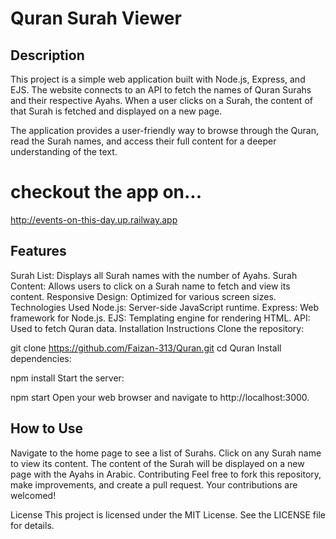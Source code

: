 # Quran Surah Viewer
## Description
This project is a simple web application built with Node.js, Express, and EJS. The website connects to an API to fetch the names of Quran Surahs and their respective Ayahs. When a user clicks on a Surah, the content of that Surah is fetched and displayed on a new page.

The application provides a user-friendly way to browse through the Quran, read the Surah names, and access their full content for a deeper understanding of the text.
# checkout the app on...
http://events-on-this-day.up.railway.app

## Features
Surah List: Displays all Surah names with the number of Ayahs.
Surah Content: Allows users to click on a Surah name to fetch and view its content.
Responsive Design: Optimized for various screen sizes.
Technologies Used
Node.js: Server-side JavaScript runtime.
Express: Web framework for Node.js.
EJS: Templating engine for rendering HTML.
API: Used to fetch Quran data.
Installation Instructions
Clone the repository:

git clone https://github.com/Faizan-313/Quran.git
cd Quran
Install dependencies:

npm install
Start the server:

npm start
Open your web browser and navigate to http://localhost:3000.

## How to Use
Navigate to the home page to see a list of Surahs.
Click on any Surah name to view its content.
The content of the Surah will be displayed on a new page with the Ayahs in Arabic.
Contributing
Feel free to fork this repository, make improvements, and create a pull request. Your contributions are welcomed!

License
This project is licensed under the MIT License. See the LICENSE file for details.
